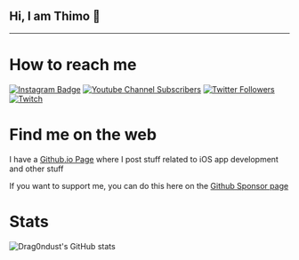 ## Hi, I am Thimo 👋
---
# How to reach me
[![Instagram Badge](https://img.shields.io/badge/-drag0ndust-grey?style=for-the-badge&logo=instagram&logoColor=white&link=https://instagram.com/drag0ndust/)](https://instagram.com/drag0ndust)
[![Youtube Channel Subscribers](https://img.shields.io/youtube/channel/subscribers/UCzB8H97GhlBy55nkMIgyEBg?logo=youtube&logoColor=red&style=for-the-badge)](https://www.youtube.com/user/drag0ndust)
[![Twitter Followers](https://img.shields.io/twitter/follow/drag0ndust?logo=twitter&style=for-the-badge)](https://twitter.com/drag0nbdust)
[![Twitch](https://img.shields.io/twitch/status/drag0ndust?logo=twitch&style=for-the-badge)]()

# Find me on the web
I have a [Github.io Page](https://drag0ndust.github.io) where I post stuff related to iOS app development and other stuff

If you want to support me, you can do this here on the [Github Sponsor page](https://github.com/sponsors/Drag0ndust)

# Stats
![Drag0ndust's GitHub stats](https://github-readme-stats.vercel.app/api?username=drag0ndust&show_icons=true&theme=gruvbox)
